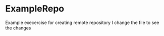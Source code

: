# ExampleRepo
Example execercise for creating remote repository
I change the file to see the changes
